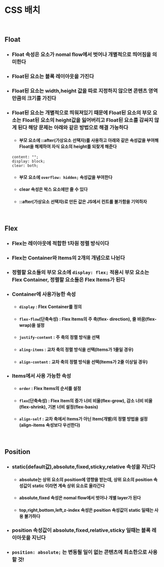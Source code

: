 # CSS 배치

</br>

## Float
- ### Float 속성은 요소가 nomal flow에서 벗어나 개별적으로 띄어짐을 의미한다
- ### Float된 요소는 블록 레이아웃을 가진다
- ### Float된 요소는 width,height 값을 따로 지정하지 않으면 콘텐츠 영역만큼의 크기를 가진다
- ### Float된 요소는 개별적으로 띄워져있기 때문에 Float된 요소의 부모 요소는 Float된 요소의 height값을 잃어버리고 Float된 요소를 감싸지 않게 된다 해당 문제는 아래와 같은 방법으로 해결 가능하다
  - #### 부모 요소에 ::after(가상요소 선택자)를 사용하고 아래와 같은 속성값을 부여해 Float을 해제하여 자식 요소의 height를 되찾게 해준다
  ```
  content: "";
  display: block;
  clear: both;
  ```
  - #### 부모 요소에 `overflow: hidden;` 속성값을 부여한다
  - #### clear 속성은 박스 요소에만 줄 수 있다
  - #### ::after(가상요소 선택자)로 만든 값은 JS에서 컨트롤 불가함을 기억하자

</br>

## Flex
- ### Flex는 레이아웃에 적합한 1차원 정렬 방식이다
- ### Flex는 Container와 Items의 2개의 개념으로 나뉜다
- ### 정렬할 요소들의 부모 요소에 `display: flex;` 적용시 부모 요소는 Flex Container, 정렬할 요소들은 Flex Items가 된다
- ### Container에 사용가능한 속성
  - #### `display` : Flex Container를 정의
  - #### `flex-flow`(단축속성) : Flex Items의 주 축(flex- direction), 줄 바꿈(flex-wrap)을 설정
  - #### `justify-content` : 주 축의 정렬 방식을 선택
  - #### `aling-items` : 교차 축의 정렬 방식을 선택(Items가 1줄일 경우)
  - #### `align-content` : 교차 축의 정렬 방식을 선택(Items가 2줄 이상일 경우)
- ### Items에서 사용 가능한 속성
  - #### `order` : Flex Items의 순서를 설정
  - #### `flex`(단축속성) : Flex Item의 증가 너비 비율(flex-grow), 감소 너비 비율(flex-shrink), 기본 너비 설정(flex-basis)
  - #### `align-self` : 교차 축에서 Items가 아닌 Item(개별)의 정렬 방법을 설정(align-items 속성보다 우선한다)

  </br>

## Position
- ### static(default값),absolute,fixed,sticky,relative 속성을 지닌다
  - #### absolute는 상위 요소의 position에 영향을 받는데, 상위 요소의 position 속성값이 static 이라면 계속 상위 요소로 올라간다
  - #### absolute,fixed 속성은 nomal flow에서 벗어나 개별 layer가 된다
  - #### top,right,bottom,left,z-index 속성은 position 속성값이 static 일때는 사용 불가하다
- ### position 속성값이 absolute,fixed,relative,sticky 일때는 블록 레이아웃을 지닌다
- ### `position: absolute;` 는 변동될 일이 없는 콘텐츠에 최소한으로 사용할 것!


  

